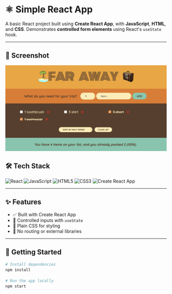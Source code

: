# ⚛️ Simple React App

A basic React project built using **Create React App**, with **JavaScript**, **HTML**, and **CSS**. Demonstrates **controlled form elements** using React's `useState` hook.

---

## 📸 Screenshot

![App Screenshot](./screenshots/faraway.png)

## 🛠️ Tech Stack

![React](https://img.shields.io/badge/React-20232A?style=flat&logo=react&logoColor=61DAFB)
![JavaScript](https://img.shields.io/badge/JavaScript-F7DF1E?style=flat&logo=javascript&logoColor=black)
![HTML5](https://img.shields.io/badge/HTML5-E34F26?style=flat&logo=html5&logoColor=white)
![CSS3](https://img.shields.io/badge/CSS3-1572B6?style=flat&logo=css3&logoColor=white)
![Create React App](https://img.shields.io/badge/CRA-09D3AC?style=flat&logo=create-react-app&logoColor=white)

---

## ✨ Features

- ✅ Built with Create React App
- 🎯 Controlled inputs with `useState`
- 💅 Plain CSS for styling
- 🧩 No routing or external libraries

---

## 🚀 Getting Started

```bash
# Install dependencies
npm install

# Run the app locally
npm start
